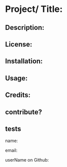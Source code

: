 # Project/ Title:


## Description:

## License: 

## Installation:

## Usage:

## Credits:

## contribute?

## tests

name:

email:

userName on Github:

